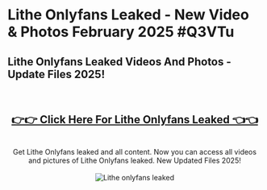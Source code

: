 # Lithe Onlyfans Leaked - New Video & Photos February 2025 #Q3VTu

<h2>Lithe Onlyfans Leaked Videos And Photos - Update Files 2025!</h2>
<br>
<div align="center">
<h2><a href="https://links2leaks.com?utm_source=lithe&utm_medium=git92" rel="nofollow">👉👉 Click Here For Lithe Onlyfans Leaked 👈👈</a></h2>
<br>
Get Lithe Onlyfans leaked and all content. Now you can access all videos and pictures of Lithe Onlyfans leaked. New Updated Files 2025!
<br>
<br>
<a href="https://links2leaks.com?utm_source=lithe&utm_medium=git92" rel="nofollow" data-target="animated-image.originalLink"><img src="https://i.ibb.co/Gkj2r4b/banner.png" alt="Lithe onlyfans leaked" style="max-width: 100%; display: inline-block;" data-target="animated-image.originalImage"></a>
</div>
<br>
